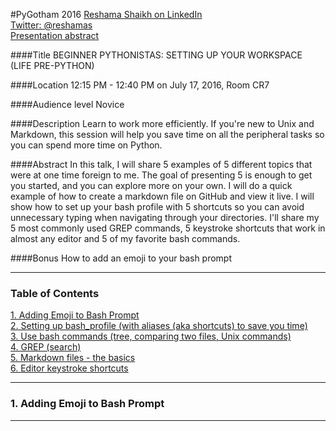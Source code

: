 #PyGotham 2016 
[Reshama Shaikh on LinkedIn](https://www.linkedin.com/in/reshamas)  
[Twitter:  @reshamas](https://twitter.com/reshamas)  
[Presentation abstract](https://2016.pygotham.org/talks/296/beginner-pythonistas-sett/)

####Title
BEGINNER PYTHONISTAS: SETTING UP YOUR WORKSPACE (LIFE PRE-PYTHON)

####Location
12:15 PM - 12:40 PM on July 17, 2016, Room CR7

####Audience level
Novice

####Description
Learn to work more efficiently. If you're new to Unix and Markdown, this session will help you save time on all the peripheral tasks so you can spend more time on Python.

####Abstract
In this talk, I will share 5 examples of 5 different topics that were at one time foreign to me. The goal of presenting 5 is enough to get you started, and you can explore more on your own. I will do a quick example of how to create a markdown file on GitHub and view it live. I will show how to set up your bash profile with 5 shortcuts so you can avoid unnecessary typing when navigating through your directories. I'll share my 5 most commonly used GREP commands, 5 keystroke shortcuts that work in almost any editor and 5 of my favorite bash commands.

####Bonus
How to add an emoji to your bash prompt

---

### Table of Contents

[1. Adding Emoji to Bash Prompt](#section-o)  
[2. Setting up bash_profile (with aliases (aka shortcuts) to save you time)](#section-a)  
[3. Use bash commands (tree, comparing two files, Unix commands)](#section-b)  
[4. GREP (search)](#section-c)  
[5. Markdown files - the basics](#section-d)  
[6. Editor keystroke shortcuts](#section-e)

---

### <a name="section-a"></a>1. Adding Emoji to Bash Prompt

---
 
 
